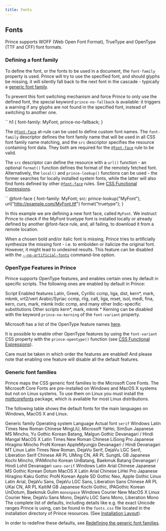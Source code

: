 ```yaml
---
title: Fonts
---
```


Fonts
-----

Prince supports WOFF (Web Open Font Format), TrueType and OpenType (TTF and CFF) font formats.

### Defining a font family

To define the font, or the fonts to be used in a document, the `font-family` property is used. Prince will try to use the specified font, and should glyphs be missing, it will silently fall back to the next font in the cascade - typically a [generic font family](doc-latest/fonts.html#font-families).

To prevent this font switching mechanism and force Prince to only use the defined font, the special keyword `prince-no-fallback` is available: it triggers a warning if any glyphs are not found in the specified font, instead of switching to another one.

``
    h1 { font-family: MyFont, prince-no-fallback; }

The [`@font-face`](doc-latest/doc-refs.html#at-font-face) at-rule can be used to define custom font names. The `font-family` descriptor defines the font family name that will be used in all CSS font family name matching, and the `src` descriptor specifies the resource containing font data. They both are required for the [`@font-face`](doc-latest/doc-refs.html#at-font-face) rule to be valid.

The `src` descriptor can define the resource with a `url()` function - an optional `format()` function defines the format of the remotely fetched font. Alternatively, the `local()` and `prince-lookup()` functions can be used - the former searches for locally installed system fonts, while the latter will also find fonts defined by other [`@font-face`](doc-latest/doc-refs.html#at-font-face) rules. See [CSS Functional Expressions](doc-latest/doc-refs.html#css-functions).

``
    @font-face {
      font-family: MyFont;
      src: prince-lookup("MyFont"),
           url("http://example.com/MyFont.ttf") format("truetype");
    }

In this example we are defining a new font face, called `MyFont`. We instruct Prince to check if the MyFont truetype font is installed locally or already defined by another @font-face rule, and, all failing, to download it from a remote location.

When a chosen bold and/or italic font is missing, Prince tries to artificially synthesize the missing font - i.e. to embolden or italicize the original font. However, it might lead to undesired results. This feature can be disabled with the [`--no-artificial-fonts`](doc-latest/doc-refs.html#cl-no-artificial-fonts) command-line option.

### OpenType Features in Prince

Prince supports OpenType features, and enables certain ones by default in specific scripts. The following ones are enabled by default in Prince:

Script
Enabled features
Latin, Greek, Cyrillic
ccmp, liga, dist, kern\*, mark, mkmk, vrt2/vert
Arabic/Syriac
ccmp, rlig, calt, liga, mset, isol, medi, fina, kern, curs, mark, mkmk
Indic
ccmp, and many other Indic-specific substitutions
Other scripts
kern\*, mark, mkmk
\* Kerning can be disabled with the keyword `prince-no-kerning` of the `font-variant` property.

Microsoft has a list of the OpenType feature names [here](https://www.microsoft.com/typography/otspec/featurelist.htm).

It is possible to enable other OpenType features by using the `font-variant` CSS property with the `prince-opentype()` function (see [CSS Functional Expressions](doc-latest/doc-refs.html#css-functions)).

Care must be taken in which order the features are enabled! And please note that enabling one feature will disable all the default features.

### Generic font families

Prince maps the CSS generic font families to the Microsoft Core Fonts. The Microsoft Core Fonts are pre-installed on Windows and MacOS X systems but not on Linux systems. To use them on Linux you must install the [msttcorefonts](http://corefonts.sourceforge.net) package, which is available for most Linux distributions.

The following table shows the default fonts for the main languages on Windows, MacOS X and Linux.

Generic family
Operating system
Language
Actual font
`serif`
Windows
Latin
Times New Roman
Chinese
MingLiU, Microsoft YaHei, SimSun
Japanese
MS Mincho, Yu Gothic
Korean
Batang, Malgun Gothic
Devanagari / Hindi
Mangal
MacOS X
Latin
Times New Roman
Chinese
LiSong Pro
Japanese
Hiragino Mincho ProN
Korean
AppleMyungjo
Devanagari / Hindi
Devanagari MT
Linux
Latin
Times New Roman, DejaVu Serif, DejaVu LGC Serif, Liberation Serif
Chinese
AR PL UMing CN, AR PL SungtiL GB
Japanese
Kochi Mincho, IPAMincho
Korean
UnBatang, Baekmuk Batang
Devanagari / Hindi
Lohit Devanagari
`sans-serif`
Windows
Latin
Arial
Chinese
Japanese
MS Gothic
Korean
Dotum
MacOS X
Latin
Arial
Chinese
LiHei Pro
Japanese
Hiragino Kaku Gothic ProN
Korean
Apple SD Gothic Neo, Apple Gothic
Linux
Latin
Arial, DejaVu Sans, DejaVu LGC Sans, Liberation Sans
Chinese
AR PL UKai CN, AR PL KaitiM GB
Japanese
Kochi Gothic, IPAGothic
Korean
UnDotum, Baekmuk Gulim
`monospace`
Windows
Courier New
MacOS X
Linux
Courier New, DejaVu Sans Mono, DejaVu LGC Sans Mono, Liberation Mono
The complete list of defaults, including details like e.g. the exact Unicode ranges Prince is using, can be found in the `fonts.css` file located in the installation directory of Prince resources. (See [Installation Layout](doc-latest/installation-layout.html#installation-layout)).

In order to redefine these defaults, see [Redefining the generic font families](doc-latest/redefining-font-families.html#redefining-font-families).

